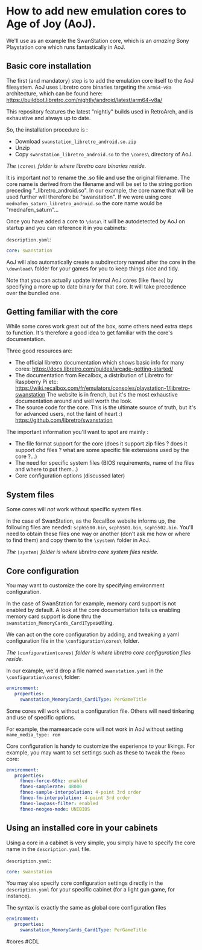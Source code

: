 # How to add new emulation cores to Age of Joy (AoJ).

We'll use as an example the SwanStation core, which is an _amazing_ Sony Playstation core which runs fantastically in AoJ.

## Basic core installation

The first (and mandatory) step is to add the emulation core itself to the AoJ filesystem.
AoJ uses Libretro core binaries targeting the `arm64-v8a` architecture, which can be found here: https://buildbot.libretro.com/nightly/android/latest/arm64-v8a/

This repository features the latest "nightly" builds used in RetroArch, and is exhaustive and always up to date.

So, the installation procedure is :
- Download `swanstation_libretro_android.so.zip`
- Unzip
- Copy `swanstation_libretro_android.so` to the `\cores\` directory of AoJ.

_The `\cores\` folder is where libretro core binaries reside._

It is important _not_ to rename the .so file and use the original filename.
The core name is derived from the filename and will be set to the string portion preceding "_libretro_android.so". In our example, the core name that will be used further will therefore be "swanstation".
If we were using core `mednafen_saturn_libretro_android.so` the core name would be "mednafen_saturn"...

Once you have added a core to `\data\` it will be autodetected by AoJ on startup and you can reference it in you cabinets:

`description.yaml`:
``` yaml
core: swanstation
```

AoJ will also automatically create a subdirectory named after the core in the `\download\` folder for your games for you to keep things nice and tidy.

Note that you can actually update internal AoJ cores (like `fbneo`) by specifying a more up to date binary for that core. It will take precedence over the bundled one.


## Getting familiar with the core

While some cores work great out of the box, some others need extra steps to function.
It's therefore a good idea to get familiar with the core's documentation.

Three good resources are:

- The official libretro documentation which shows basic info for many cores: https://docs.libretro.com/guides/arcade-getting-started/
- The documentation from Recalbox, a distribution of Libretro for Raspberry Pi etc: https://wiki.recalbox.com/fr/emulators/consoles/playstation-1/libretro-swanstation  The website is in french, but it's the most exhaustive documentation around and well worth the look.
- The source code for the core. This is the ultimate source of truth, but it's for advanced users, not the faint of heart :) https://github.com/libretro/swanstation

The important information you'll want to spot are mainly :

- The file format support for the core (does it support zip files ? does it support chd files ? what are some specific file extensions used by the core ?...)
- The need for specific system files (BIOS requirements, name of the files and where to put them...)
- Core configuration options (discussed later)


## System files

Some cores will _not_ work without specific system files. 

In the case of SwanStation, as the RecalBox website informs up, the following files are needed: `scph5500.bin`, `scph5501.bin`, `scph5502.bin`. 
You'll need to obtain these files one way or another (don't ask me how or where to find them) and copy them to the `\system\` folder in AoJ.

_The `\system\` folder is where libretro core system files reside._


## Core configuration

You may want to customize the core by specifying environment configuration.

In the case of SwanStation for example, memory card support is not enabled by default. A look at the core documentation tells us enabling memory card support is done thru the `swanstation_MemoryCards_Card1Type`setting.

We can act on the core configuration by adding, and tweaking a yaml configuration file in the `\configuration\cores\` folder.

_The `\configuration\cores\` folder is where libretro core configuration files reside._


In our example, we'd drop a file named `swanstation.yaml`  in the `\configuration\cores\` folder:

```yaml
environment:
   properties:
     swanstation_MemoryCards_Card1Type: PerGameTitle
```

Some cores will work without a configuration file. Others will need tinkering and use of specific options.

For example, the mamearcade core will not work in AoJ without setting `mame_media_type: rom`

Core configuration is handy to customize the experience to your likings.
For example, you may want to set settings such as these to tweak the `fbneo` core:

```yaml
environment:
   properties:
     fbneo-force-60hz: enabled
     fbneo-samplerate: 48000
     fbneo-sample-interpolation: 4-point 3rd order
     fbneo-fm-interpolation: 4-point 3rd order
     fbneo-lowpass-filter: enabled
     fbneo-neogeo-mode: UNIBIOS
```


## Using an installed core in your cabinets

Using a core in a cabinet is very simple, you simply have to specify the core name in the `description.yaml` file.

`description.yaml`:
``` yaml
core: swanstation
```

You may also specify core configuration settings directly in the `description.yaml` for your specific cabinet (for a light gun game, for instance).

The syntax is exactly the same as global core configuration files

```yaml
environment:
   properties:
     swanstation_MemoryCards_Card1Type: PerGameTitle
```

#cores #CDL 